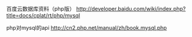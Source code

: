 百度云数据库资料（php版）
http://developer.baidu.com/wiki/index.php?title=docs/cplat/rt/php/mysql

php对mysql的api
http://cn2.php.net/manual/zh/book.mysql.php